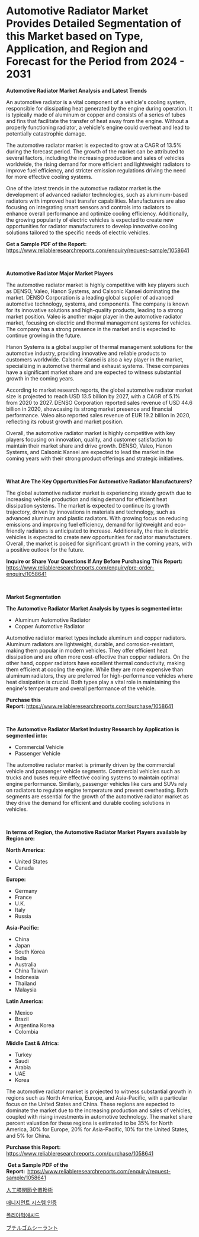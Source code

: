 <p><h1>Automotive Radiator Market Provides Detailed Segmentation of this Market based on Type, Application, and Region and Forecast for the Period from 2024 - 2031</h1></p><p><strong>Automotive Radiator Market Analysis and Latest Trends</strong></p>
<p><p>An automotive radiator is a vital component of a vehicle's cooling system, responsible for dissipating heat generated by the engine during operation. It is typically made of aluminum or copper and consists of a series of tubes and fins that facilitate the transfer of heat away from the engine. Without a properly functioning radiator, a vehicle's engine could overheat and lead to potentially catastrophic damage.</p><p>The automotive radiator market is expected to grow at a CAGR of 13.5% during the forecast period. The growth of the market can be attributed to several factors, including the increasing production and sales of vehicles worldwide, the rising demand for more efficient and lightweight radiators to improve fuel efficiency, and stricter emission regulations driving the need for more effective cooling systems.</p><p>One of the latest trends in the automotive radiator market is the development of advanced radiator technologies, such as aluminum-based radiators with improved heat transfer capabilities. Manufacturers are also focusing on integrating smart sensors and controls into radiators to enhance overall performance and optimize cooling efficiency. Additionally, the growing popularity of electric vehicles is expected to create new opportunities for radiator manufacturers to develop innovative cooling solutions tailored to the specific needs of electric vehicles.</p></p>
<p><strong>Get a Sample PDF of the Report:&nbsp;</strong> <a href="https://www.reliableresearchreports.com/enquiry/request-sample/1058641">https://www.reliableresearchreports.com/enquiry/request-sample/1058641</a></p>
<p>&nbsp;</p>
<p><strong>Automotive Radiator Major Market Players</strong></p>
<p><p>The automotive radiator market is highly competitive with key players such as DENSO, Valeo, Hanon Systems, and Calsonic Kansei dominating the market. DENSO Corporation is a leading global supplier of advanced automotive technology, systems, and components. The company is known for its innovative solutions and high-quality products, leading to a strong market position. Valeo is another major player in the automotive radiator market, focusing on electric and thermal management systems for vehicles. The company has a strong presence in the market and is expected to continue growing in the future.</p><p>Hanon Systems is a global supplier of thermal management solutions for the automotive industry, providing innovative and reliable products to customers worldwide. Calsonic Kansei is also a key player in the market, specializing in automotive thermal and exhaust systems. These companies have a significant market share and are expected to witness substantial growth in the coming years.</p><p>According to market research reports, the global automotive radiator market size is projected to reach USD 13.5 billion by 2027, with a CAGR of 5.1% from 2020 to 2027. DENSO Corporation reported sales revenue of USD 44.6 billion in 2020, showcasing its strong market presence and financial performance. Valeo also reported sales revenue of EUR 19.2 billion in 2020, reflecting its robust growth and market position.</p><p>Overall, the automotive radiator market is highly competitive with key players focusing on innovation, quality, and customer satisfaction to maintain their market share and drive growth. DENSO, Valeo, Hanon Systems, and Calsonic Kansei are expected to lead the market in the coming years with their strong product offerings and strategic initiatives.</p></p>
<p>&nbsp;</p>
<p><strong>What Are The Key Opportunities For Automotive Radiator Manufacturers?</strong></p>
<p><p>The global automotive radiator market is experiencing steady growth due to increasing vehicle production and rising demand for efficient heat dissipation systems. The market is expected to continue its growth trajectory, driven by innovations in materials and technology, such as advanced aluminum and plastic radiators. With growing focus on reducing emissions and improving fuel efficiency, demand for lightweight and eco-friendly radiators is anticipated to increase. Additionally, the rise in electric vehicles is expected to create new opportunities for radiator manufacturers. Overall, the market is poised for significant growth in the coming years, with a positive outlook for the future.</p></p>
<p><strong>Inquire or Share Your Questions If Any Before Purchasing This Report:</strong> <a href="https://www.reliableresearchreports.com/enquiry/pre-order-enquiry/1058641">https://www.reliableresearchreports.com/enquiry/pre-order-enquiry/1058641</a></p>
<p>&nbsp;</p>
<p><strong>Market Segmentation</strong></p>
<p><strong>The Automotive Radiator Market Analysis by types is segmented into:</strong></p>
<p><ul><li>Aluminum Automotive Radiator</li><li>Copper Automotive Radiator</li></ul></p>
<p><p>Automotive radiator market types include aluminum and copper radiators. Aluminum radiators are lightweight, durable, and corrosion-resistant, making them popular in modern vehicles. They offer efficient heat dissipation and are often more cost-effective than copper radiators. On the other hand, copper radiators have excellent thermal conductivity, making them efficient at cooling the engine. While they are more expensive than aluminum radiators, they are preferred for high-performance vehicles where heat dissipation is crucial. Both types play a vital role in maintaining the engine's temperature and overall performance of the vehicle.</p></p>
<p><strong>Purchase this Report:&nbsp;</strong><a href="https://www.reliableresearchreports.com/purchase/1058641">https://www.reliableresearchreports.com/purchase/1058641</a></p>
<p>&nbsp;</p>
<p><strong>The Automotive Radiator Market Industry Research by Application is segmented into:</strong></p>
<p><ul><li>Commercial Vehicle</li><li>Passenger Vehicle</li></ul></p>
<p><p>The automotive radiator market is primarily driven by the commercial vehicle and passenger vehicle segments. Commercial vehicles such as trucks and buses require effective cooling systems to maintain optimal engine performance. Similarly, passenger vehicles like cars and SUVs rely on radiators to regulate engine temperature and prevent overheating. Both segments are essential for the growth of the automotive radiator market as they drive the demand for efficient and durable cooling solutions in vehicles.</p></p>
<p>&nbsp;</p>
<p><strong>In terms of Region, the Automotive Radiator Market Players available by Region are:</strong></p>
<p>
    <p> <strong> North America: </strong>
        <ul>
            <li>United States</li>
            <li>Canada</li>
        </ul>
        </p> 
    <p> <strong> Europe: </strong>
        <ul>
            <li>Germany</li>
            <li>France</li>
            <li>U.K.</li>
            <li>Italy</li>
            <li>Russia</li>
        </ul>
        </p> 
    <p> <strong> Asia-Pacific: </strong>
        <ul>
            <li>China</li>
            <li>Japan</li>
            <li>South Korea</li>
            <li>India</li>
            <li>Australia</li>
            <li>China Taiwan</li>
            <li>Indonesia</li>
            <li>Thailand</li>
            <li>Malaysia</li>
        </ul>
        </p> 
    <p> <strong> Latin America: </strong>
        <ul>
            <li>Mexico</li>
            <li>Brazil</li>
            <li>Argentina Korea</li>
            <li>Colombia</li>
        </ul>
        </p> 
    <p> <strong> Middle East & Africa: </strong>
        <ul>
            <li>Turkey</li>
            <li>Saudi</li>
            <li>Arabia</li>
            <li>UAE</li>
            <li>Korea</li>
        </ul>
    </p>
    </p>
<p><p>The automotive radiator market is projected to witness substantial growth in regions such as North America, Europe, and Asia-Pacific, with a particular focus on the United States and China. These regions are expected to dominate the market due to the increasing production and sales of vehicles, coupled with rising investments in automotive technology. The market share percent valuation for these regions is estimated to be 35% for North America, 30% for Europe, 20% for Asia-Pacific, 10% for the United States, and 5% for China.</p></p>
<p><strong>Purchase this Report: </strong><a href="https://www.reliableresearchreports.com/purchase/1058641">https://www.reliableresearchreports.com/purchase/1058641</a></p>
<p>&nbsp;<strong>Get a Sample PDF of the Report:&nbsp;&nbsp;</strong><a href="https://www.reliableresearchreports.com/enquiry/request-sample/1058641">https://www.reliableresearchreports.com/enquiry/request-sample/1058641</a></p>
<p><strong></strong></p>
<p><p><a href="https://medium.com/@deonnorth8/%E5%85%A8%E8%86%9D%E9%96%A2%E7%AF%80%E7%BD%AE%E6%8F%9B%E5%B8%82%E5%A0%B4%E5%B1%95%E6%9C%9B-%E7%94%A3%E6%A5%AD%E6%A6%82%E8%A6%81%E3%81%A8%E4%BA%88%E6%B8%AC-2024%E5%B9%B4%E3%81%8B%E3%82%892031%E5%B9%B4-7d208d02a73a">人工膝関節全置換術</a></p><p><a href="https://medium.com/@elliottlenningoip9vprgu3v/%EB%A7%A4%EB%8B%88%EC%A7%80%EB%A8%BC%ED%8A%B8-%EC%8B%9C%EC%8A%A4%ED%85%9C-%EC%9D%B8%EC%A6%9D-%EC%8B%9C%EC%9E%A5%EC%9D%98-%ED%86%B5%EC%B0%B0-%EC%8B%9C%EC%9E%A5-%EB%8F%99%ED%96%A5-%EC%84%B1%EC%9E%A5-2024%EB%85%84%EB%B6%80%ED%84%B0-2031%EB%85%84%EA%B9%8C%EC%A7%80-%EC%98%88%EC%B8%A1-166c143ea917">매니지먼트 시스템 인증</a></p><p><a href="https://medium.com/@elliottlenningoip9vprgu3v/%ED%8F%B4%EB%A6%AC%EC%95%84%EB%AF%B9-%EC%82%B0-%EC%8B%9C%EC%9E%A5-%EC%A0%90%EC%9C%A0%EC%9C%A8-%EB%B3%80%ED%99%94-%EB%B0%8F-%EC%8B%9C%EC%9E%A5-%EC%84%B1%EC%9E%A5-%ED%8A%B8%EB%A0%8C%EB%93%9C-2024-2031-335069f69868">폴리아믹애씨드</a></p><p><a href="https://medium.com/@janaflo/%E3%83%96%E3%83%81%E3%83%AB%E3%82%B4%E3%83%A0%E3%82%B7%E3%83%BC%E3%83%A9%E3%83%B3%E3%83%88%E5%B8%82%E5%A0%B4%E3%81%AE%E3%83%A1%E3%83%88%E3%83%AA%E3%82%AF%E3%82%B9%E3%81%AE%E3%83%87%E3%82%B3%E3%83%BC%E3%83%89-%E5%B8%82%E5%A0%B4%E3%82%B7%E3%82%A7%E3%82%A2-%E3%83%88%E3%83%AC%E3%83%B3%E3%83%89-%E6%88%90%E9%95%B7%E3%83%91%E3%82%BF%E3%83%BC%E3%83%B3-97038acf77e5">ブチルゴムシーラント</a></p></p>